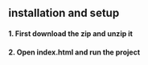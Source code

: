 ## installation and setup <br/>
#### 1. First download the zip and unzip it 
#### 2. Open index.html and run the project

